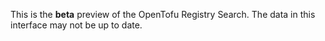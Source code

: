 This is the **beta** preview of the OpenTofu Registry Search. The data in this interface may not be up to date.
